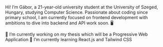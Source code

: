 Hi! I’m Gábor, a 21-year-old university student at the University of Szeged, Hungary, studying Computer Science. 
Passionate about coding since primary school, I am currently focused on frontend development with ambitions to dive into backend and API work soon. 🖥️

🔭 I’m currently working on my thesis which will be a Progressive Web Application
🌱 I’m currently learning React.js and Tailwind CSS
<!--
**hebet0o/hebet0o** is a ✨ _special_ ✨ repository because its `README.md` (this file) appears on your GitHub profile.

Here are some ideas to get you started:

- 🔭 I’m currently working on ...
- 🌱 I’m currently learning ...
- 👯 I’m looking to collaborate on ...
- 🤔 I’m looking for help with ...
- 💬 Ask me about ...
- 📫 How to reach me: ...
- 😄 Pronouns: ...
- ⚡ Fun fact: ...
-->
